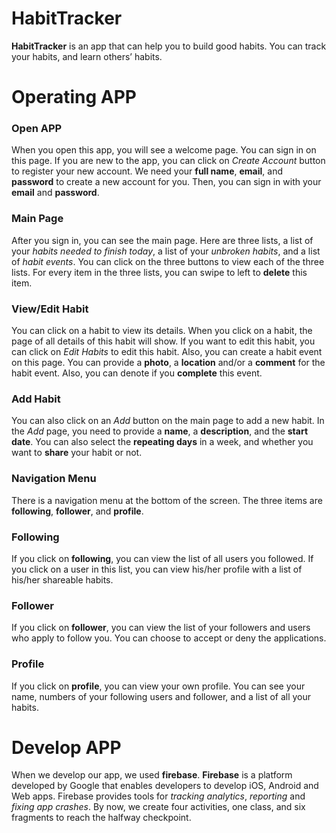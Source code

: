 # HabitTracker

**HabitTracker** is an app that can help you to build good habits. You can track your habits, and learn others’ habits.
# Operating APP

### Open APP

When you open this app, you will see a welcome page. You can sign in on this page. If you are new to the app, you can click on *Create Account* button to register your new account. We need your **full name**, **email**, and **password** to create a new account for you. Then, you can sign in with your **email** and **password**.

### Main Page

After you sign in, you can see the main page. Here are three lists, a list of your *habits needed to finish today*, a list of your *unbroken habits*, and a list of *habit events*. You can click on the three buttons to view each of the three lists. For every item in the three lists, you can swipe to left to **delete** this item.

### View/Edit Habit

You can click on a habit to view its details. When you click on a habit, the page of all details of this habit will show. If you want to edit this habit, you can click on *Edit Habits* to edit this habit. Also, you can create a habit event on this page. You can provide a **photo**, a **location** and/or a **comment** for the habit event. Also, you can denote if you **complete** this event.

### Add Habit

You can also click on an *Add* button on the main page to add a new habit. In the *Add* page, you need to provide a **name**, a **description**, and the **start date**. You can also select the **repeating days** in a week, and whether you want to **share** your habit or not.

### Navigation Menu

There is a navigation menu at the bottom of the screen. The three items are **following**, **follower**, and **profile**.

### Following

If you click on **following**, you can view the list of all users you followed. If you click on a user in this list, you can view his/her profile with a list of his/her shareable habits.

### Follower

If you click on **follower**, you can view the list of your followers and users who apply to follow you. You can choose to accept or deny the applications.

### Profile

If you click on **profile**, you can view your own profile. You can see your name, numbers of your following users and follower, and a list of all your habits.


# Develop APP

When we develop our app, we used **firebase**. **Firebase** is a platform developed by Google that enables developers to develop iOS, Android and Web apps. Firebase provides tools for *tracking analytics*, *reporting* and *fixing app crashes*. By now, we create four activities, one class, and six fragments to reach the halfway checkpoint.